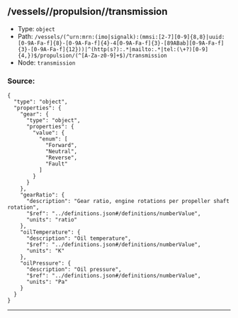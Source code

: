 ## /vessels/<RegExp>/propulsion/<RegExp>/transmission

* Type: `object`
* Path: `/vessels/(^urn:mrn:(imo|signalk):(mmsi:[2-7][0-9]{8,8}|uuid:[0-9A-Fa-f]{8}-[0-9A-Fa-f]{4}-4[0-9A-Fa-f]{3}-[89ABab][0-9A-Fa-f]{3}-[0-9A-Fa-f]{12}))|^(http(s?):.*|mailto:.*|tel:(\+?)[0-9]{4,})$/propulsion/(^[A-Za-z0-9]+$)/transmission`
* Node: `transmission`

### Source:
```
{
  "type": "object",
  "properties": {
    "gear": {
      "type": "object",
      "properties": {
        "value": {
          "enum": [
            "Forward",
            "Neutral",
            "Reverse",
            "Fault"
          ]
        }
      }
    },
    "gearRatio": {
      "description": "Gear ratio, engine rotations per propeller shaft rotation",
      "$ref": "../definitions.json#/definitions/numberValue",
      "units": "ratio"
    },
    "oilTemperature": {
      "description": "Oil temperature",
      "$ref": "../definitions.json#/definitions/numberValue",
      "units": "K"
    },
    "oilPressure": {
      "description": "Oil pressure",
      "$ref": "../definitions.json#/definitions/numberValue",
      "units": "Pa"
    }
  }
}
```

---
